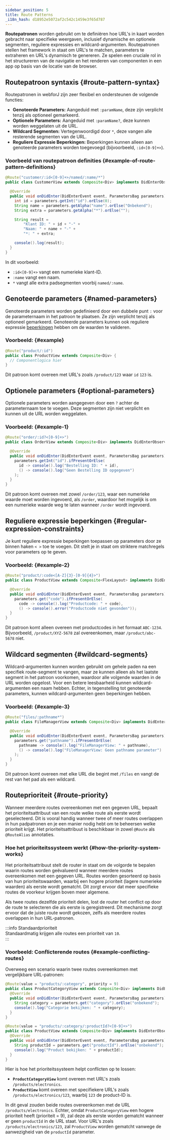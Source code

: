```yaml
---
sidebar_position: 5
title: Route Patterns
_i18n_hash: d18952e5072af2c542c1459e3f65d787
---
```

**Routepatronen** worden gebruikt om te definiëren hoe URL's in kaart worden gebracht naar specifieke weergaven, inclusief dynamische en optionele segmenten, reguliere expressies en wildcard-argumenten. Routepatronen stellen het framework in staat om URL's te matchen, parameters te extraheren en URL's dynamisch te genereren. Ze spelen een cruciale rol in het structureren van de navigatie en het renderen van componenten in een app op basis van de locatie van de browser.

## Routepatroon syntaxis {#route-pattern-syntax}

Routepatronen in webforJ zijn zeer flexibel en ondersteunen de volgende functies:

- **Genoteerde Parameters:** Aangeduid met `:paramName`, deze zijn verplicht tenzij als optioneel gemarkeerd.
- **Optionele Parameters:** Aangeduid met `:paramName?`, deze kunnen worden weggelaten uit de URL.
- **Wildcard Segmenten:** Vertegenwoordigd door `*`, deze vangen alle resterende segmenten van de URL.
- **Reguliere Expressie Beperkingen:** Beperkingen kunnen alleen aan genoteerde parameters worden toegevoegd (bijvoorbeeld, `:id<[0-9]+>`).

### Voorbeeld van routepatroon definities {#example-of-route-pattern-definitions}

```java
@Route("customer/:id<[0-9]+>/named/:name/*")
public class CustomerView extends Composite<Div> implements DidEnterObserver {

  @Override
  public void onDidEnter(DidEnterEvent event, ParametersBag parameters) {
    int id = parameters.getInt("id").orElse(0);
    String name = parameters.getAlpha("name").orElse("Onbekend");
    String extra = parameters.getAlpha("*").orElse("");

    String result =
        "Klant ID: " + id + "-" +
        "Naam: " + name + "-" +
        "*: " + extra;

    console().log(result);
  }
}
```

In dit voorbeeld:

- `:id<[0-9]+>` vangt een numerieke klant-ID.
- `:name` vangt een naam.
- `*` vangt alle extra padsegmenten voorbij `named/:name`.

## Genoteerde parameters {#named-parameters}

Genoteerde parameters worden gedefinieerd door een dubbele punt `:` voor de parameternaam in het patroon te plaatsen. Ze zijn verplicht tenzij als optioneel gemarkeerd. Genoteerde parameters kunnen ook reguliere expressie [beperkingen](#regular-expression-constraints) hebben om de waarden te valideren.

### Voorbeeld: {#example}

```java
@Route("product/:id")
public class ProductView extends Composite<Div> {
  // Componentlogica hier
}
```

Dit patroon komt overeen met URL's zoals `/product/123` waar `id` `123` is.

## Optionele parameters {#optional-parameters}

Optionele parameters worden aangegeven door een `?` achter de parameternaam toe te voegen. Deze segmenten zijn niet verplicht en kunnen uit de URL worden weggelaten.

### Voorbeeld: {#example-1}

```java
@Route("order/:id?<[0-9]+>")
public class OrderView extends Composite<Div> implements DidEnterObserver {

  @Override
  public void onDidEnter(DidEnterEvent event, ParametersBag parameters) {
    parameters.getInt("id").ifPresentOrElse(
      id -> console().log("Bestelling ID: " + id),
      () -> console().log("Geen Bestelling ID opgegeven")
    );
  }
}
```

Dit patroon komt overeen met zowel `/order/123`, waar een numerieke waarde moet worden ingevoerd, als `/order`, waardoor het mogelijk is om een numerieke waarde weg te laten wanneer `/order` wordt ingevoerd.

## Reguliere expressie beperkingen {#regular-expression-constraints}

Je kunt reguliere expressie beperkingen toepassen op parameters door ze binnen haken `< >` toe te voegen. Dit stelt je in staat om striktere matchregels voor parameters op te geven.

### Voorbeeld: {#example-2}

```java
@Route("product/:code<[A-Z]{3}-[0-9]{4}>")
public class ProductView extends Composite<FlexLayout> implements DidEnterObserver {

  @Override
  public void onDidEnter(DidEnterEvent event, ParametersBag parameters) {
    parameters.get("code").ifPresentOrElse(
      code -> console().log("Productcode: " + code),
      () -> console().error("Productcode niet gevonden"));
  }
}
```

Dit patroon komt alleen overeen met productcodes in het formaat `ABC-1234`. Bijvoorbeeld, `/product/XYZ-5678` zal overeenkomen, maar `/product/abc-5678` niet.

## Wildcard segmenten {#wildcard-segments}

Wildcard-argumenten kunnen worden gebruikt om gehele paden na een specifiek route-segment te vangen, maar ze kunnen alleen als het laatste segment in het patroon voorkomen, waardoor alle volgende waarden in de URL worden opgelost. Voor een betere leesbaarheid kunnen wildcard-argumenten een naam hebben. Echter, in tegenstelling tot genoteerde parameters, kunnen wildcard-argumenten geen beperkingen hebben.

### Voorbeeld: {#example-3}

```java
@Route("files/:pathname*")
public class FileManagerView extends Composite<Div> implements DidEnterObserver {

  @Override
  public void onDidEnter(DidEnterEvent event, ParametersBag parameters) {
    parameters.get("pathname").ifPresentOrElse(
      pathname -> console().log("FileManagerView: " + pathname),
      () -> console().log("FileManagerView: Geen pathname parameter")
    );
  }
}
```

Dit patroon komt overeen met elke URL die begint met `/files` en vangt de rest van het pad als een wildcard.

## Routeprioriteit {#route-priority}

Wanneer meerdere routes overeenkomen met een gegeven URL, bepaalt het prioriteitsattribuut van een route welke route als eerste wordt geselecteerd. Dit is vooral handig wanneer twee of meer routes overlappen in hun padpatronen en je een manier nodig hebt om te beheersen welke prioriteit krijgt. Het prioriteitsattribuut is beschikbaar in zowel `@Route` als `@RouteAlias` annotaties.

### Hoe het prioriteitssysteem werkt {#how-the-priority-system-works}

Het prioriteitsattribuut stelt de router in staat om de volgorde te bepalen waarin routes worden geëvalueerd wanneer meerdere routes overeenkomen met een gegeven URL. Routes worden gesorteerd op basis van hun prioriteitswaarden, waarbij een hogere prioriteit (lagere numerieke waarden) als eerste wordt gematcht. Dit zorgt ervoor dat meer specifieke routes de voorkeur krijgen boven meer algemene.

Als twee routes dezelfde prioriteit delen, lost de router het conflict op door de route te selecteren die als eerste is geregistreerd. Dit mechanisme zorgt ervoor dat de juiste route wordt gekozen, zelfs als meerdere routes overlappen in hun URL-patronen.

:::info Standaardprioriteit  
Standaardmatig krijgen alle routes een prioriteit van `10`.  
:::

### Voorbeeld: Conflicterende routes {#example-conflicting-routes}

Overweeg een scenario waarin twee routes overeenkomen met vergelijkbare URL-patronen:

```java
@Route(value = "products/:category", priority = 9)
public class ProductCategoryView extends Composite<Div> implements DidEnterObserver {
  @Override
  public void onDidEnter(DidEnterEvent event, ParametersBag parameters) {
    String category = parameters.get("category").orElse("onbekend");
    console().log("Categorie bekijken: " + category);
  }
}

@Route(value = "products/:category/:productId?<[0-9]+>")
public class ProductView extends Composite<Div> implements DidEnterObserver {
  @Override
  public void onDidEnter(DidEnterEvent event, ParametersBag parameters) {
    String productId = parameters.get("productId").orElse("onbekend");
    console().log("Product bekijken: " + productId);
  }
}
```

Hier is hoe het prioriteitssysteem helpt conflicten op te lossen:

- **`ProductCategoryView`** komt overeen met URL's zoals `/products/electronics`.
- **`ProductView`** komt overeen met specifiekere URL's zoals `/products/electronics/123`, waarbij `123` de product-ID is.

In dit geval zouden beide routes overeenkomen met de URL `/products/electronics`. Echter, omdat `ProductCategoryView` een hogere prioriteit heeft (prioriteit = 9), zal deze als eerste worden gematcht wanneer er geen `productId` in de URL staat. Voor URL's zoals `/products/electronics/123`, zal `ProductView` worden gematcht vanwege de aanwezigheid van de `productId` parameter.

